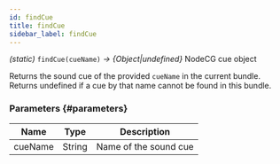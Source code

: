```yaml
---
id: findCue
title: findCue
sidebar_label: findCue
---
```


_(static)_ `findCue(cueName)` _→ \{Object|undefined\}_ NodeCG cue object

Returns the sound cue of the provided `cueName` in the current bundle. Returns undefined if a cue by that name cannot be found in this bundle.

### Parameters {#parameters}

|  Name   |  Type  | Description           |
| ------- | ------ | --------------------- |
| cueName | String | Name of the sound cue |
